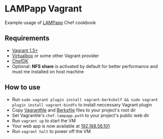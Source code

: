 # LAMPapp Vagrant

Example usage of [LAMPapp](https://github.com/mbman/lampapp) Chef cookbook

## Requirements

   * [Vagrant 1.5+](http://www.vagrantup.com/)
   * [Virtualbox](https://www.virtualbox.org/) or some other Vagrant provider
   * [ChefDK](http://downloads.getchef.com/chef-dk)
   * Optional: **NFS share** is activated by default for better performance and must me installed on host machine

## How to use

   * Run `sudo vagrant plugin install vagrant-berkshelf && sudo vagrant plugin install vagrant-bindfs` to install neccessary Vagrant plugin
   * Copy [Vagrantfile](./Vagrantfile) and [Berksfile](./Berksfile) files to your project's root dir
   * Set Vagrantile's `chef.lampapp.path` to your project's public web dir
   * Run `vagrant up` to start the VM
   * Your web app is now available at [192.168.56.101](https://192.168.56.101/)
   * Run `vagrant halt` to power off the VM